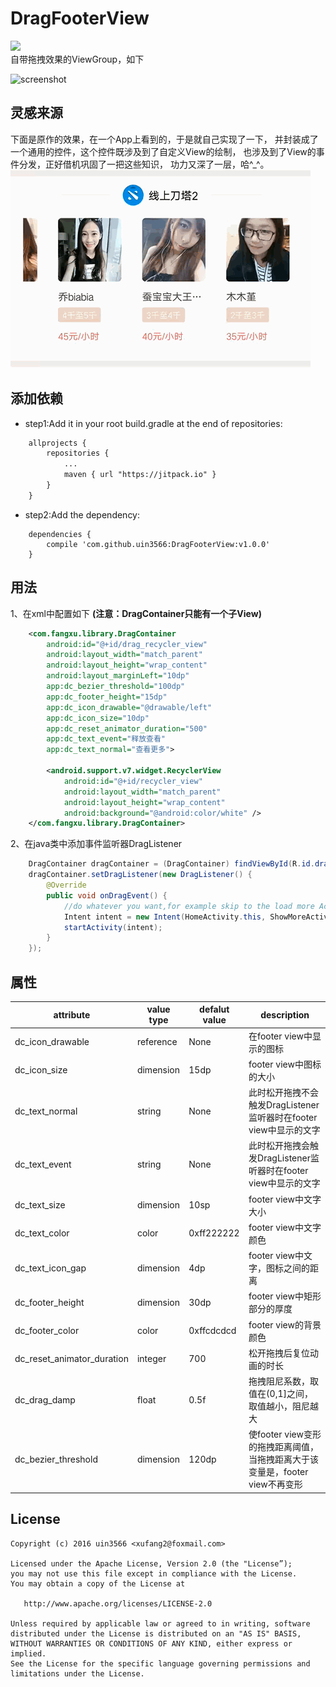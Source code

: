 # DragFooterView

![](https://jitpack.io/v/uin3566/DragFooterView.svg)  
 自带拖拽效果的ViewGroup，如下

![screenshot](/screenshot/demo.gif)  
 
 
## 灵感来源
 下面是原作的效果，在一个App上看到的，于是就自己实现了一下，
 并封装成了一个通用的控件，这个控件既涉及到了自定义View的绘制， 
 也涉及到了View的事件分发，正好借机巩固了一把这些知识，
 功力又深了一层，哈^_^。
![screenshot](/screenshot/inspiration.gif)  

## 添加依赖
* step1:Add it in your root build.gradle at the end of repositories:
```xml
    allprojects {
        repositories {
            ...
	        maven { url "https://jitpack.io" }
        }
    }
```
* step2:Add the dependency:
```
    dependencies {
        compile 'com.github.uin3566:DragFooterView:v1.0.0'
    }
```

## 用法
1、在xml中配置如下 **(注意：DragContainer只能有一个子View)**
```xml
    <com.fangxu.library.DragContainer
        android:id="@+id/drag_recycler_view"
        android:layout_width="match_parent"
        android:layout_height="wrap_content"
        android:layout_marginLeft="10dp"
        app:dc_bezier_threshold="100dp"
        app:dc_footer_height="15dp"
        app:dc_icon_drawable="@drawable/left"
        app:dc_icon_size="10dp"
        app:dc_reset_animator_duration="500"
        app:dc_text_event="释放查看"
        app:dc_text_normal="查看更多">

        <android.support.v7.widget.RecyclerView
            android:id="@+id/recycler_view"
            android:layout_width="match_parent"
            android:layout_height="wrap_content"
            android:background="@android:color/white" />
    </com.fangxu.library.DragContainer>
```
2、在java类中添加事件监听器DragListener
```java
    DragContainer dragContainer = (DragContainer) findViewById(R.id.drag_image_view);
    dragContainer.setDragListener(new DragListener() {
        @Override
        public void onDragEvent() {
            //do whatever you want,for example skip to the load more Activity.
            Intent intent = new Intent(HomeActivity.this, ShowMoreActivity.class);
            startActivity(intent);
        }
    });
```

## 属性
|attribute|value type|defalut value| description|
| --- | --- | --- | --- |
|dc_icon_drawable| reference| None|在footer view中显示的图标|
|dc_icon_size|dimension|15dp|footer view中图标的大小|
|dc_text_normal|string|None|此时松开拖拽不会触发DragListener监听器时在footer view中显示的文字|
|dc_text_event| string| None|此时松开拖拽会触发DragListener监听器时在footer view中显示的文字|
|dc_text_size|dimension|10sp|footer view中文字大小|
|dc_text_color|color|0xff222222|footer view中文字颜色|
|dc_text_icon_gap|dimension|4dp|footer view中文字，图标之间的距离|
|dc_footer_height|dimension|30dp|footer view中矩形部分的厚度|
|dc_footer_color|color|0xffcdcdcd|footer view的背景颜色|
|dc_reset_animator_duration|integer|700|松开拖拽后复位动画的时长|
|dc_drag_damp|float|0.5f|拖拽阻尼系数，取值在(0,1]之间，取值越小，阻尼越大|
|dc_bezier_threshold|dimension|120dp|使footer view变形的拖拽距离阈值，当拖拽距离大于该变量是，footer view不再变形|


## License
```
Copyright (c) 2016 uin3566 <xufang2@foxmail.com>

Licensed under the Apache License, Version 2.0 (the "License”);
you may not use this file except in compliance with the License.
You may obtain a copy of the License at
   
   http://www.apache.org/licenses/LICENSE-2.0

Unless required by applicable law or agreed to in writing, software
distributed under the License is distributed on an "AS IS" BASIS,
WITHOUT WARRANTIES OR CONDITIONS OF ANY KIND, either express or implied.
See the License for the specific language governing permissions and
limitations under the License.
```
